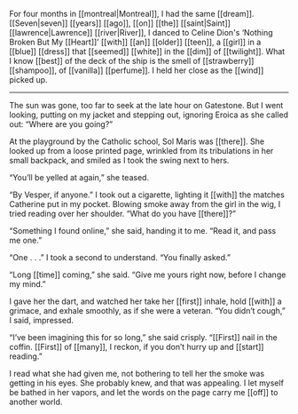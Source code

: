 For four months in [[montreal|Montreal]], I had the same [[dream]]. [[Seven|seven]] [[years]] [[ago]], [[on]] [[the]] [[saint|Saint]] [[lawrence|Lawrence]] [[river|River]], I danced to Celine Dion's ‘Nothing Broken But My [[Heart]]’ [[with]] [[an]] [[older]] [[teen]], a [[girl]] in a [[blue]] [[dress]] that [[seemed]] [[white]] in the [[dim]] of [[twilight]]. What I know [[best]] of the deck of the ship is the smell of [[strawberry]] [[shampoo]], of [[vanilla]] [[perfume]]. I held her close as the [[wind]] picked up.

***

The sun was gone, too far to seek at the late hour on Gatestone. But I went looking, putting on my jacket and stepping out, ignoring Eroica as she called out: “Where are you going?”

At the playground by the Catholic school, Sol Maris was [[there]]. She looked up from a loose printed page, wrinkled from its tribulations in her small backpack, and smiled as I took the swing next to hers.

“You’ll be yelled at again,” she teased.

“By Vesper, if anyone.” I took out a cigarette, lighting it [[with]] the matches Catherine put in my pocket. Blowing smoke away from the girl in the wig, I tried reading over her shoulder. “What do you have [[there]]?”

“Something I found online,” she said, handing it to me. “Read it, and pass me one.”

“One . . .” I took a second to understand. “You finally asked.”

“Long [[time]] coming,” she said. “Give me yours right now, before I change my mind.”

I gave her the dart, and watched her take her [[first]] inhale, hold [[with]] a grimace, and exhale smoothly, as if she were a veteran. “You didn’t cough,” I said, impressed.

“I’ve been imagining this for so long,” she said crisply. “[[First]] nail in the coffin. [[First]] of [[many]], I reckon, if you don’t hurry up and [[start]] reading.”

I read what she had given me, not bothering to tell her the smoke was getting in his eyes. She probably knew, and that was appealing. I let myself be bathed in her vapors, and let the words on the page carry me [[off]] to another world.

